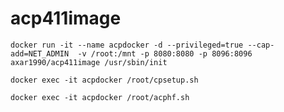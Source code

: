 # acp411image




```
docker run -it --name acpdocker -d --privileged=true --cap-add=NET_ADMIN  -v /root:/mnt -p 8080:8080 -p 8096:8096 axar1990/acp411image /usr/sbin/init
```


```
docker exec -it acpdocker /root/cpsetup.sh
```

```
docker exec -it acpdocker /root/acphf.sh
```

